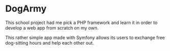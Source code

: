 # DogArmy

This school project had me pick a PHP framework and learn it in order to develop a web app from scratch on my own.

This rather simple app made with Symfony allows its users to exchange free dog-sitting hours and help each other out.
